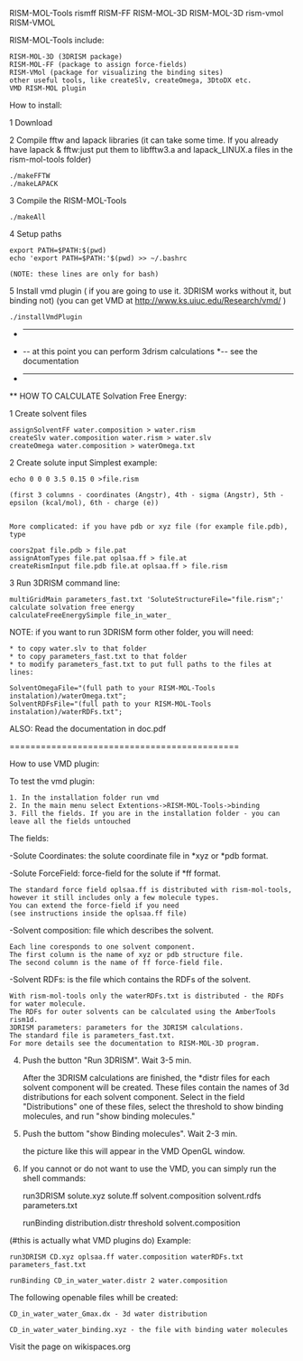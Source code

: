
RISM-MOL-Tools
rismff
RISM-FF
RISM-MOL-3D
RISM-MOL-3D
rism-vmol
RISM-VMOL

RISM-MOL-Tools include:

    RISM-MOL-3D (3DRISM package)
    RISM-MOL-FF (package to assign force-fields)
    RISM-VMol (package for visualizing the binding sites)
    other useful tools, like createSlv, createOmega, 3DtoDX etc.
    VMD RISM-MOL plugin

How to install:

1 Download

2    Compile fftw and lapack libraries
    (it can take some time. If you already have lapack & fftw:just put them to libfftw3.a and lapack_LINUX.a files in the rism-mol-tools folder)

    ./makeFFTW
    ./makeLAPACK

3   Compile the RISM-MOL-Tools

    ./makeAll

4   Setup paths

    export PATH=$PATH:$(pwd)
    echo 'export PATH=$PATH:'$(pwd) >> ~/.bashrc

    (NOTE: these lines are only for bash)

5   Install vmd plugin ( if you are going to use it. 3DRISM works without it, but binding not)
    (you can get VMD at http://www.ks.uiuc.edu/Research/vmd/ )

    ./installVmdPlugin


* ---------------------------
* -- at this point you can perform 3drism calculations 
*-- see the documentation 
* ---------------------

** HOW TO CALCULATE Solvation Free Energy:


1    Create solvent files

    assignSolventFF water.composition > water.rism
    createSlv water.composition water.rism > water.slv
    createOmega water.composition > waterOmega.txt

2    Create solute input
     Simplest example:

    echo 0 0 0 3.5 0.15 0 >file.rism

    (first 3 columns - coordinates (Angstr), 4th - sigma (Angstr), 5th -epsilon (kcal/mol), 6th - charge (e))

    
    More complicated: if you have pdb or xyz file (for example file.pdb), type

    coors2pat file.pdb > file.pat
    assignAtomTypes file.pat oplsaa.ff > file.at
    createRismInput file.pdb file.at oplsaa.ff > file.rism

3   Run 3DRISM
    command line:
 
    multiGridMain parameters_fast.txt 'SoluteStructureFile="file.rism";' 
    calculate solvation free energy
    calculateFreeEnergySimple file_in_water_


NOTE: if you want to run 3DRISM form other folder, you will need:
    
    * to copy water.slv to that folder
    * to copy parameters_fast.txt to that folder
    * to modify parameters_fast.txt to put full paths to the files at lines:

    SolventOmegaFile="(full path to your RISM-MOL-Tools instalation)/waterOmega.txt";
    SolventRDFsFile="(full path to your RISM-MOL-Tools instalation)/waterRDFs.txt";


ALSO:  Read the documentation in doc.pdf


============================================


How to use VMD plugin:

To test the vmd plugin:

    1. In the installation folder run vmd 
    2. In the main menu select Extentions->RISM-MOL-Tools->binding 
    3. Fill the fields. If you are in the installation folder - you can leave all the fields untouched 

The fields:

-Solute Coordinates: the solute coordinate file in *xyz or *pdb format.

-Solute ForceField: force-field for the solute if *ff format.

    The standard force field oplsaa.ff is distributed with rism-mol-tools, however it still includes only a few molecule types.
    You can extend the force-field if you need
    (see instructions inside the oplsaa.ff file)
-Solvent composition: file which describes the solvent.

    Each line coresponds to one solvent component.
    The first column is the name of xyz or pdb structure file.
    The second column is the name of ff force-field file.
-Solvent RDFs: is the file which contains the RDFs of the solvent.

    With rism-mol-tools only the waterRDFs.txt is distributed - the RDFs for water molecule.
    The RDFs for outer solvents can be calculated using the AmberTools rism1d.
    3DRISM parameters: parameters for the 3DRISM calculations.
    The standard file is parameters_fast.txt.
    For more details see the documentation to RISM-MOL-3D program.
4. Push the button "Run 3DRISM". Wait 3-5 min.

    After the 3DRISM calculations are finished, the *distr files for each solvent component will be created.
    These files contain the names of 3d distributions for each solvent component.
    Select in the field "Distributions" one of these files, select the threshold to show binding molecules, and run "show binding molecules."
5. Push the buttom "show Binding molecules". Wait 2-3 min.

    the picture like this will appear in the VMD OpenGL window.
6. If you cannot or do not want to use the VMD, you can simply run the shell commands:

    run3DRISM solute.xyz solute.ff solvent.composition solvent.rdfs parameters.txt

    runBinding distribution.distr threshold solvent.composition

(#this is actually what VMD plugins do)
Example:

    run3DRISM CD.xyz oplsaa.ff water.composition waterRDFs.txt parameters_fast.txt

    runBinding CD_in_water_water.distr 2 water.composition
The following openable files whill be created:

    CD_in_water_water_Gmax.dx - 3d water distribution

    CD_in_water_water_binding.xyz - the file with binding water molecules

Visit the page on wikispaces.org

